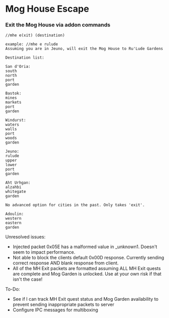 # Mog House Escape
### Exit the Mog House via addon commands

```
//mhe e(xit) (destination)

example: //mhe e rulude
Assuming you are in Jeuno, will exit the Mog House to Ru'Lude Gardens

Destination list:

San d'Oria:
south
north
port
garden

Bastok:
mines
markets
port
garden

Windurst:
waters
walls
port
woods
garden

Jeuno:
rulude
upper
lower
port
garden

Aht Urhgan:
alzahbi
whitegate
garden

No advanced option for cities in the past. Only takes 'exit'.

Adoulin:
western
eastern
garden
```

Unresolved issues:
- Injected packet 0x05E has a malformed value in _unknown1. Doesn't seem to impact performance.
- Not able to block the clients default 0x00D response. Currently sending correct response AND blank response from client.
- All of the MH Exit packets are formatted assuming ALL MH Exit quests are complete and Mog Garden is unlocked. Use at your own risk if that isn't the case!

To-Do:
- See if I can track MH Exit quest status and Mog Garden availability to prevent sending inappropriate packets to server
- Configure IPC messages for multiboxing
